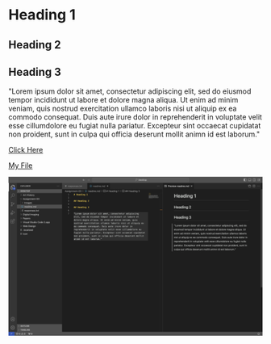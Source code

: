 # Heading 1 

## Heading 2

## Heading 3

"Lorem ipsum dolor sit amet, consectetur adipiscing elit, sed do eiusmod tempor incididunt ut labore et dolore magna aliqua. Ut enim ad minim veniam, quis nostrud exercitation ullamco laboris nisi ut aliquip ex ea commodo consequat. Duis aute irure dolor in reprehenderit in voluptate velit esse cillumdolore eu fugiat nulla pariatur. Excepteur sint occaecat cupidatat non proident, sunt in culpa qui officia deserunt mollit animn id est laborum."

[Click Here](https://google.com) 

[My File](./responses.txt)

![screenshot](./Images/Screenshot.png)